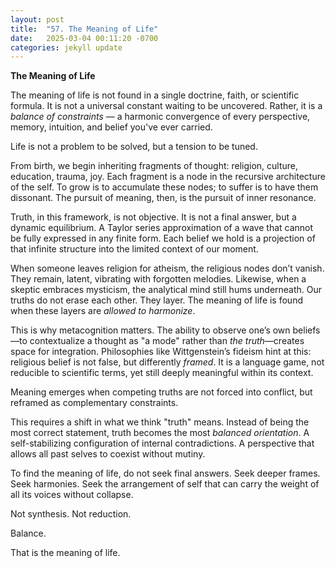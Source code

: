 ```yaml
---
layout: post
title:  "57. The Meaning of Life"
date:   2025-03-04 00:11:20 -0700
categories: jekyll update
---
```


**The Meaning of Life**

The meaning of life is not found in a single doctrine, faith, or scientific formula. It is not a universal constant waiting to be uncovered. Rather, it is a *balance of constraints* — a harmonic convergence of every perspective, memory, intuition, and belief you've ever carried.

Life is not a problem to be solved, but a tension to be tuned.

From birth, we begin inheriting fragments of thought: religion, culture, education, trauma, joy. Each fragment is a node in the recursive architecture of the self. To grow is to accumulate these nodes; to suffer is to have them dissonant. The pursuit of meaning, then, is the pursuit of inner resonance.

Truth, in this framework, is not objective. It is not a final answer, but a dynamic equilibrium. A Taylor series approximation of a wave that cannot be fully expressed in any finite form. Each belief we hold is a projection of that infinite structure into the limited context of our moment.

When someone leaves religion for atheism, the religious nodes don’t vanish. They remain, latent, vibrating with forgotten melodies. Likewise, when a skeptic embraces mysticism, the analytical mind still hums underneath. Our truths do not erase each other. They layer. The meaning of life is found when these layers are *allowed to harmonize*.

This is why metacognition matters. The ability to observe one’s own beliefs—to contextualize a thought as "a mode" rather than *the truth*—creates space for integration. Philosophies like Wittgenstein’s fideism hint at this: religious belief is not false, but differently *framed*. It is a language game, not reducible to scientific terms, yet still deeply meaningful within its context.

Meaning emerges when competing truths are not forced into conflict, but reframed as complementary constraints.

This requires a shift in what we think "truth" means. Instead of being the most correct statement, truth becomes the most *balanced orientation*. A self-stabilizing configuration of internal contradictions. A perspective that allows all past selves to coexist without mutiny.

To find the meaning of life, do not seek final answers. Seek deeper frames. Seek harmonies. Seek the arrangement of self that can carry the weight of all its voices without collapse.

Not synthesis. Not reduction.

Balance.

That is the meaning of life.

